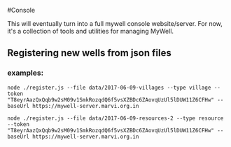 #Console

This will eventually turn into a full mywell console website/server. For now, it's a collection of tools and utilities for managing MyWell.



## Registering new wells from json files

### examples:
```
node ./register.js --file data/2017-06-09-villages --type village --token "T8eyrAazQxQqb9w2sM09v1SmkRozqdQ6f5vsXZBDc6ZAovqUzUl5lDUW11Z6CFHw" --baseUrl https://mywell-server.marvi.org.in

node ./register.js --file data/2017-06-09-resources-2 --type resource --token "T8eyrAazQxQqb9w2sM09v1SmkRozqdQ6f5vsXZBDc6ZAovqUzUl5lDUW11Z6CFHw" --baseUrl https://mywell-server.marvi.org.in
```
